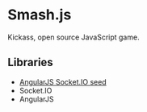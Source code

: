 # Smash.js

Kickass, open source JavaScript game.

## Libraries

* [AngularJS Socket.IO seed](https://github.com/btford/angular-socket-io-seed)
* Socket.IO
* AngularJS
